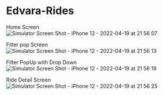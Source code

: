 # Edvara-Rides

Home Screen ![Simulator Screen Shot - iPhone 12 - 2022-04-19 at 21 56 07](https://user-images.githubusercontent.com/46900994/164051285-1b7f6a96-5b69-4991-a09b-c5e67527a8dd.png)

Filter pop Screen ![Simulator Screen Shot - iPhone 12 - 2022-04-19 at 21 56 13](https://user-images.githubusercontent.com/46900994/164051400-1a77cebf-1e96-42f7-9053-1f3103e42913.png)

Filter PopUp with Drop Down ![Simulator Screen Shot - iPhone 12 - 2022-04-19 at 21 56 19](https://user-images.githubusercontent.com/46900994/164051494-b4b19b0b-12eb-4a02-b849-e77b717bcef0.png)

Ride Detail Screen ![Simulator Screen Shot - iPhone 12 - 2022-04-19 at 21 56 25](https://user-images.githubusercontent.com/46900994/164051549-8f19dd13-5920-4f9d-8c23-78525e477a57.png)

